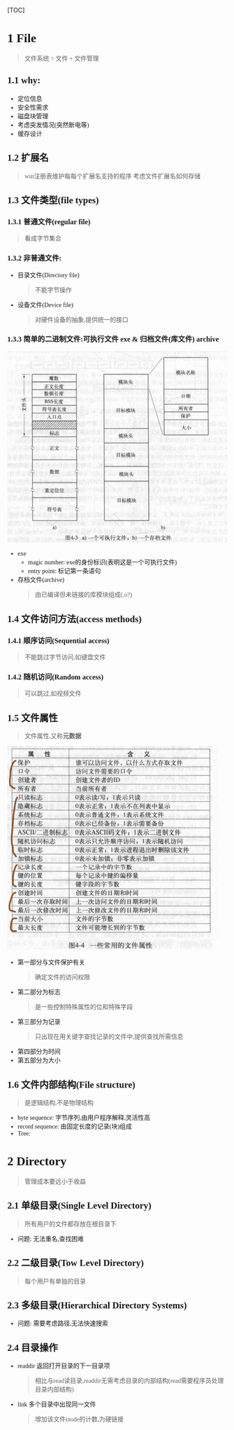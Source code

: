 [TOC]
<font face = "Consolas">


# 1 File
> 文件系统 = 文件 + 文件管理

## 1.1 why:
* 定位信息
* 安全性需求
* 磁盘块管理
* 考虑突发情况(突然断电等)
* 缓存设计

## 1.2 扩展名
> win注册表维护每每个扩展名支持的程序
> 考虑文件扩展名如何存储

## 1.3 文件类型(file types)
### 1.3.1 普通文件(regular file)
> 看成字节集合
### 1.3.2 非普通文件:
* 目录文件(Directory file)
    > 不能字节操作
* 设备文件(Device file)
    > 对硬件设备的抽象,提供统一的接口
### 1.3.3 简单的二进制文件:可执行文件 exe & 归档文件(库文件) archive
![1.1exe&archive](./pics/7/1.1exe&archive.png)
* exe
    * magic number: exe的身份标识(表明这是一个可执行文件)
    * entry point: 标记第一条语句
* 存档文件(archive)
    > 由已编译但未链接的库模块组成(.o?)

## 1.4 文件访问方法(access methods)
### 1.4.1 顺序访问(Sequential access)
> 不能跳过字节访问,如键盘文件
### 1.4.2 随机访问(Random access)
> 可以跳过,如视频文件

## 1.5 文件属性
> 文件属性,又称**元数据**

![1.2文件属性](./pics/7/1.2文件属性.png)
* 第一部分与文件保护有关
    > 确定文件的访问权限
* 第二部分为标志
    > 是一些控制特殊属性的位和特殊字段
* 第三部分为记录
    > 只出现在用关键字查找记录的文件中,提供查找所需信息
* 第四部分为时间
* 第五部分为大小
## 1.6 文件内部结构(File structure)
> 是逻辑结构,不是物理结构
* byte sequence: 字节序列,由用户程序解释,灵活性高
* record sequence: 由固定长度的记录(块)组成
* Tree: 

# 2 Directory
> 管理成本要远小于收益

## 2.1 单级目录(Single Level Directory)
> 所有用户的文件都存放在根目录下
* 问题: 无法重名,查找困难

## 2.2 二级目录(Tow Level Directory)
> 每个用户有单独的目录

## 2.3 多级目录(Hierarchical Directory Systems)
* 问题: 需要考虑路径,无法快速搜索

## 2.4 目录操作
* readdir 返回打开目录的下一目录项
    > 相比与read读目录,readdir无需考虑目录的内部结构(read需要程序员处理目录内部结构)
* link 多个目录中出现同一文件
    > 增加该文件inode的计数,为硬链接
